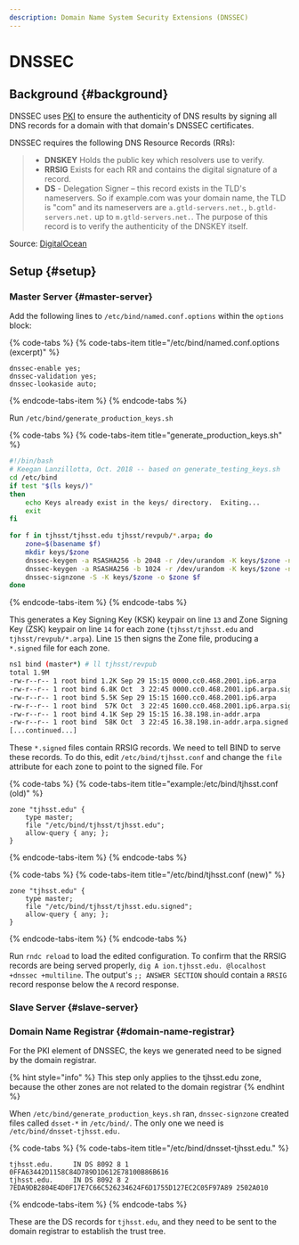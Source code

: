 ```yaml
---
description: Domain Name System Security Extensions (DNSSEC)
---
```


# DNSSEC

## Background {#background}

DNSSEC uses [PKI](https://en.wikipedia.org/wiki/Public_key_infrastructure) to ensure the authenticity of DNS results by signing all DNS records for a domain with that domain's DNSSEC certificates.

DNSSEC requires the following DNS Resource Records \(RRs\):

> * **DNSKEY** Holds the public key which resolvers use to verify.
> * **RRSIG** Exists for each RR and contains the digital signature of a record.
> * **DS** - Delegation Signer – this record exists in the TLD's nameservers. So if example.com was your domain name, the TLD is "com" and its nameservers are `a.gtld-servers.net.`, `b.gtld-servers.net.` up to `m.gtld-servers.net.`. The purpose of this record is to verify the authenticity of the DNSKEY itself.

Source: [DigitalOcean](https://www.digitalocean.com/community/tutorials/how-to-setup-dnssec-on-an-authoritative-bind-dns-server--2)​

## Setup {#setup}

### Master Server {#master-server}

Add the following lines to `/etc/bind/named.conf.options` within the `options` block:

{% code-tabs %}
{% code-tabs-item title="/etc/bind/named.conf.options \(excerpt\)" %}
```text
dnssec-enable yes;
dnssec-validation yes;
dnssec-lookaside auto;
```
{% endcode-tabs-item %}
{% endcode-tabs %}

Run `/etc/bind/generate_production_keys.sh`

{% code-tabs %}
{% code-tabs-item title="generate\_production\_keys.sh" %}
```bash
#!/bin/bash
# Keegan Lanzillotta, Oct. 2018 -- based on generate_testing_keys.sh
cd /etc/bind
if test "$(ls keys/)"
then
    echo Keys already exist in the keys/ directory.  Exiting...
    exit
fi
​
for f in tjhsst/tjhsst.edu tjhsst/revpub/*.arpa; do
    zone=$(basename $f)
    mkdir keys/$zone
    dnssec-keygen -a RSASHA256 -b 2048 -r /dev/urandom -K keys/$zone -n ZONE -f KSK $zone
    dnssec-keygen -a RSASHA256 -b 1024 -r /dev/urandom -K keys/$zone -n ZONE $zone
    dnssec-signzone -S -K keys/$zone -o $zone $f
done
```
{% endcode-tabs-item %}
{% endcode-tabs %}

This generates a Key Signing Key \(KSK\) keypair on line `13` and Zone Signing Key \(ZSK\) keypair on line `14` for each zone \(`tjhsst/tjhsst.edu` and `tjhsst/revpub/*.arpa`\). Line `15` then signs the Zone file, producing a `*.signed` file for each zone.

```bash
ns1 bind (master*) # ll tjhsst/revpub
total 1.9M
-rw-r--r-- 1 root bind 1.2K Sep 29 15:15 0000.cc0.468.2001.ip6.arpa
-rw-r--r-- 1 root bind 6.8K Oct  3 22:45 0000.cc0.468.2001.ip6.arpa.signed
-rw-r--r-- 1 root bind 5.5K Sep 29 15:15 1600.cc0.468.2001.ip6.arpa
-rw-r--r-- 1 root bind  57K Oct  3 22:45 1600.cc0.468.2001.ip6.arpa.signed
-rw-r--r-- 1 root bind 4.1K Sep 29 15:15 16.38.198.in-addr.arpa
-rw-r--r-- 1 root bind  58K Oct  3 22:45 16.38.198.in-addr.arpa.signed
[...continued...]
```

These `*.signed` files contain RRSIG records. We need to tell BIND to serve these records. To do this, edit `/etc/bind/tjhsst.conf` and change the `file` attribute for each zone to point to the signed file. For 

{% code-tabs %}
{% code-tabs-item title="example:/etc/bind/tjhsst.conf \(old\)" %}
```text
zone "tjhsst.edu" {
    type master;
    file "/etc/bind/tjhsst/tjhsst.edu";
    allow-query { any; };
}
```
{% endcode-tabs-item %}
{% endcode-tabs %}

{% code-tabs %}
{% code-tabs-item title="/etc/bind/tjhsst.conf \(new\)" %}
```text
zone "tjhsst.edu" {
    type master;
    file "/etc/bind/tjhsst/tjhsst.edu.signed";
    allow-query { any; };
}
```
{% endcode-tabs-item %}
{% endcode-tabs %}

Run `rndc reload` to load the edited configuration. To confirm that the RRSIG records are being served properly, `dig A ion.tjhsst.edu. @localhost +dnssec +multiline`. The output's `;; ANSWER SECTION` should contain a `RRSIG` record response below the `A` record response.

### Slave Server {#slave-server}

### Domain Name Registrar {#domain-name-registrar}

For the PKI element of DNSSEC, the keys we generated need to be signed by the domain registrar.

{% hint style="info" %}
This step only applies to the tjhsst.edu zone, because the other zones are not related to the domain registrar
{% endhint %}

When `/etc/bind/generate_production_keys.sh` ran, `dnssec-signzone` created files called `dsset-*` in `/etc/bind/`. The only one we need is `/etc/bind/dnsset-tjhsst.edu.`

{% code-tabs %}
{% code-tabs-item title="/etc/bind/dnsset-tjhsst.edu." %}
```text
tjhsst.edu.		IN DS 8092 8 1 0FFA63442D1158C84D789D1D612E78100B86B616
tjhsst.edu.		IN DS 8092 8 2 7EDA9DB2804E4D0F17E7C66C526234624F6D1755D127EC2C05F97A89 2502A010
```
{% endcode-tabs-item %}
{% endcode-tabs %}

These are the DS records for `tjhsst.edu`, and they need to be sent to the domain registrar to establish the trust tree.

